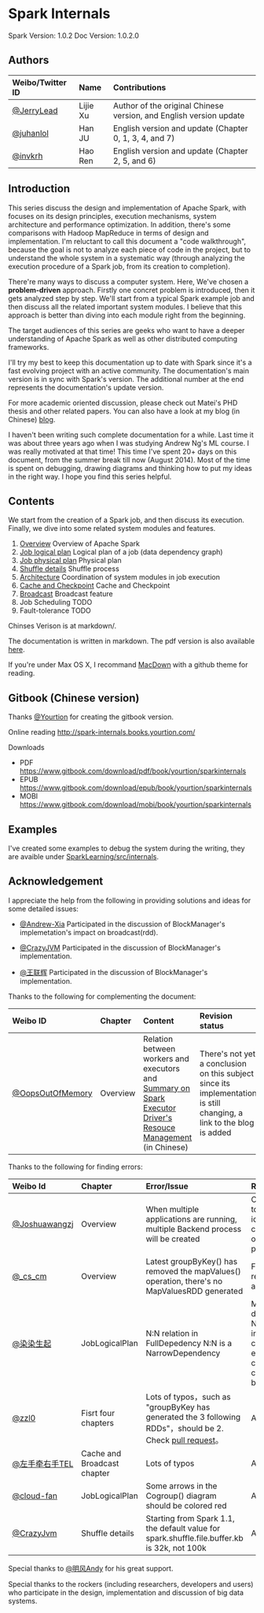 # Spark Internals

Spark Version: 1.0.2
Doc Version: 1.0.2.0

## Authors
| Weibo/Twitter ID | Name | Contributions |
|:-----------|:-------------|:-------------|
|[@JerryLead](http://weibo.com/jerrylead) | Lijie Xu | Author of the original Chinese version, and English version update |
|[@juhanlol](https://twitter.com/juhanlol) | Han JU | English version and update (Chapter 0, 1, 3, 4, and 7) |
|[@invkrh](https://twitter.com/invkrh) | Hao Ren | English version and update (Chapter 2, 5, and 6)|

## Introduction

This series discuss the design and implementation of Apache Spark, with focuses on its design principles, execution mechanisms, system architecture and performance optimization. In addition, there's some comparisons with Hadoop MapReduce in terms of design and implementation. I'm reluctant to call this document a "code walkthrough", because the goal is not to analyze each piece of code in the project, but to understand the whole system in a systematic way (through analyzing the execution procedure of a Spark job, from its creation to completion).

There're many ways to discuss a computer system. Here, We've chosen a **problem-driven** approach.  Firstly one concret problem is introduced, then it gets analyzed step by step. We'll start from a typical Spark example job and then discuss all the related important system modules. I believe that this approach is better than diving into each module right from the beginning.

The target audiences of this series are geeks who want to have a deeper understanding of Apache Spark as well as other distributed computing frameworks.

I'll try my best to keep this documentation up to date with Spark since it's a fast evolving project with an active community. The documentation's main version is in sync with Spark's version. The additional number at the end represents the documentation's update version.

For more academic oriented discussion, please check out Matei's PHD thesis and other related papers. You can also have a look at my blog (in Chinese) [blog](http://www.cnblogs.com/jerrylead/archive/2013/04/27/Spark.html).

I haven't been writing such complete documentation for a while. Last time it was about three years ago when I was studying Andrew Ng's ML course. I was really motivated at that time! This time I've spent 20+ days on this document, from the summer break till now (August 2014). Most of the time is spent on debugging, drawing diagrams and thinking how to put my ideas in the right way. I hope you find this series helpful.

## Contents
We start from the creation of a Spark job, and then discuss its execution. Finally, we dive into some related system modules and features.

1. [Overview](https://github.com/JerryLead/SparkInternals/blob/master/EnglishVersion/1-Overview.md) Overview of Apache Spark
2. [Job logical plan](https://github.com/JerryLead/SparkInternals/blob/master/EnglishVersion/2-JobLogicalPlan.md) Logical plan of a job (data dependency graph)
3. [Job physical plan](https://github.com/JerryLead/SparkInternals/blob/master/EnglishVersion/3-JobPhysicalPlan.md) Physical plan
4. [Shuffle details](https://github.com/JerryLead/SparkInternals/blob/master/markdown/english/4-shuffleDetails.md) Shuffle process
5. [Architecture](https://github.com/JerryLead/SparkInternals/blob/master/markdown/english/5-Architecture.md) Coordination of system modules in job execution
6. [Cache and Checkpoint](https://github.com/JerryLead/SparkInternals/blob/master/markdown/english/6-CacheAndCheckpoint.md)  Cache and Checkpoint
7. [Broadcast](https://github.com/JerryLead/SparkInternals/blob/master/markdown/english/7-Broadcast.md) Broadcast feature
8. Job Scheduling TODO
9. Fault-tolerance TODO

Chinses Verison is at markdown/.

The documentation is written in markdown. The pdf version is also available [here](https://github.com/JerryLead/SparkInternals/tree/master/pdf).

If you're under Max OS X, I recommand [MacDown](http://macdown.uranusjr.com/) with a github theme for reading.

## Gitbook (Chinese version)

Thanks [@Yourtion](https://github.com/yourtion) for creating the gitbook version.

Online reading  http://spark-internals.books.yourtion.com/

Downloads

- PDF https://www.gitbook.com/download/pdf/book/yourtion/sparkinternals
- EPUB https://www.gitbook.com/download/epub/book/yourtion/sparkinternals
- MOBI https://www.gitbook.com/download/mobi/book/yourtion/sparkinternals

## Examples
I've created some examples to debug the system during the writing, they are avaible under [SparkLearning/src/internals](https://github.com/JerryLead/SparkLearning/tree/master/src/internals).

## Acknowledgement

I appreciate the help from the following in providing solutions and ideas for some detailed issues:

- [@Andrew-Xia](http://weibo.com/u/1410938285) Participated in the discussion of BlockManager's implemetation's impact on broadcast(rdd).

- [@CrazyJVM](http://weibo.com/476691290) Participated in the discussion of BlockManager's implementation.

- [@王联辉](http://weibo.com/u/1685831233) Participated in the discussion of BlockManager's implementation.

Thanks to the following for complementing the document:

| Weibo ID | Chapter | Content | Revision status |
|:-----------|:-------------|:-------------|:-------------|
| [@OopsOutOfMemory](http://weibo.com/oopsoom) | Overview | Relation between workers and executors and [Summary on Spark Executor Driver's Resouce Management](http://blog.csdn.net/oopsoom/article/details/38763985) (in Chinese) | There's not yet a conclusion on this subject since its implementation is still changing, a link to the blog is added |

Thanks to the following for finding errors:

| Weibo Id | Chapter | Error/Issue | Revision status |
|:-----------|:-------------|:-------------|:-------------|
| [@Joshuawangzj](http://weibo.com/u/1619689670) | Overview | When multiple applications are running, multiple Backend process will be created | Corrected, but need to be confirmed. No idea on how to control the number of Backend processes |
| [@\_cs\_cm](http://weibo.com/u/1551746393) | Overview | Latest groupByKey() has removed the mapValues() operation, there's no MapValuesRDD generated | Fixed groupByKey() related diagrams and text |
| [@染染生起](http://weibo.com/u/2859927402) | JobLogicalPlan | N:N relation in FullDepedency N:N is a NarrowDependency | Modified the description of NarrowDependency into 3 different cases with detaild explaination, clearer than the 2 cases explaination before |
| [@zzl0](https://github.com/zzl0) | Fisrt four chapters | Lots of typos，such as "groupByKey has generated the 3 following RDDs"，should be 2. Check [pull request](https://github.com/JerryLead/SparkInternals/pull/3/files)。 | All fixed |
| [@左手牵右手TEL](http://weibo.com/w397090770) | Cache and Broadcast chapter | Lots of typos | All fixed |
| [@cloud-fan](https://github.com/cloud-fan) | JobLogicalPlan | Some arrows in the Cogroup() diagram should be colored red | All fixed |
| [@CrazyJvm](http://weibo.com/476691290) | Shuffle details | Starting from Spark 1.1, the default value for spark.shuffle.file.buffer.kb is 32k, not 100k | All fixed |

Special thanks to [@明风Andy](http://weibo.com/mingfengandy) for his great support.

Special thanks to the rockers (including researchers, developers and users) who participate in the design, implementation and discussion of big data systems.
